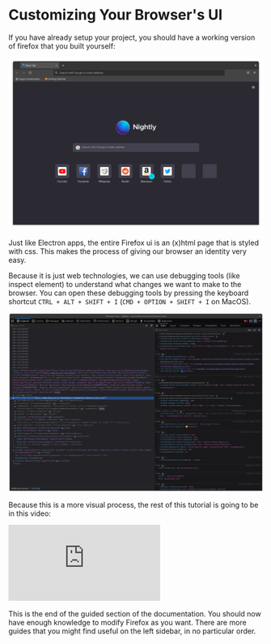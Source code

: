 # Customizing Your Browser's UI

If you have already setup your project, you should have a working version of firefox that you built yourself:

![A regular firefox compile](/images/userchrome/001_Vanilla_firefox.png)

Just like Electron apps, the entire Firefox ui is an (x)html page that is styled with css. This makes the process of giving our browser an identity very easy.

Because it is just web technologies, we can use debugging tools (like inspect element) to understand what changes we want to make to the browser. You can open these debugging tools by pressing the keyboard shortcut `CTRL + ALT + SHIFT + I` (`CMD + OPTION + SHIFT + I` on MacOS).

![Inspect element but for a web browser](/images/userchrome/002_Browser_Toolbox.png)

Because this is a more visual process, the rest of this tutorial is going to be in this video:

<iframe id="youtube" src="https://www.youtube-nocookie.com/embed/HVwgh4FPU5A" title="YouTube video player" frameborder="0" allow="autoplay; clipboard-write; encrypted-media; picture-in-picture" allowfullscreen></iframe>

This is the end of the guided section of the documentation. You should now have enough knowledge to modify Firefox as you want. There are more guides that you might find useful on the left sidebar, in no particular order.
